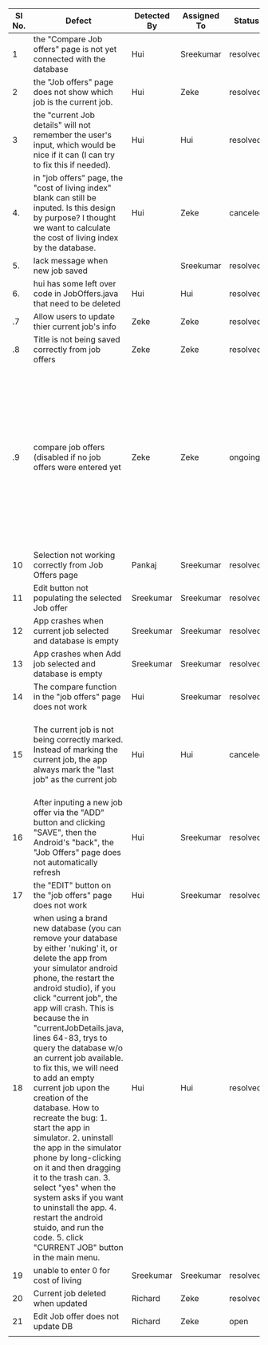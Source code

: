 |Sl No.|Defect|Detected By|Assigned To|Status|Notes|
|---|---|---|---|---|---|
| 1  |  the "Compare Job offers" page is not yet connected with the database | Hui  | Sreekumar  | resolved  | |
| 2  |  the "Job offers" page does not show which job is the current job. |  Hui | Zeke  |  resolved | |
| 3  | the "current Job details" will not remember the user's input, which would be nice if it can (I can try to fix this if needed).   |  Hui | Hui  |  resolved | |
| 4. | in "job offers" page, the "cost of living index" blank can still be inputed. Is this design by purpose? I thought we want to calculate the cost of living index by the database.| Hui | Zeke | canceled | Alex said it was fine|
| 5. | lack message when new job saved| |Sreekumar |resolved | |
| 6. | hui has some left over code in JobOffers.java that need to be deleted | Hui | Hui | resolved  | |
| .7 | Allow users to update thier current job's info  | Zeke | Zeke | resolved | |
| .8 | Title is not being saved correctly from job offers | Zeke | Zeke | resolved | |
| .9 | compare job offers (disabled if no job offers were entered yet | Zeke | Zeke | ongoing|To be precise, this functionality will be enabled if there are either (1) at least two job offers, in the case there is no current job, or (2) at least one job offer, in the case there is a current job. |
|10|Selection not working correctly from Job Offers page|Pankaj|Sreekumar|resolved| |
|11|Edit button not populating the selected Job offer|Sreekumar|Sreekumar|resolved| |
|12|App crashes when current job selected and database is empty|Sreekumar|Sreekumar|resolved| |
|13|App crashes when Add job selected and database is empty|Sreekumar|Sreekumar|resolved| |
|14|The compare function in the "job offers" page does not work|Hui |Sreekumar|resolved| |
|15|The current job is not being correctly marked. Instead of marking the current job, the app always mark the "last job" as the current job| Hui|Hui |canceled | this is rather mystery. I cannot reproduce this error anymore. let's fix others first|
|16|After inputing a new job offer via the "ADD" button and clicking "SAVE", then the Android's "back", the "Job Offers" page does not automatically refresh | Hui|Sreekumar|resolved| |
|17| the "EDIT" button on the "job offers" page does not work|Hui |Sreekumar|resolved| |
|18| when using a brand new database (you can remove your database by either 'nuking' it, or delete the app from your simulator android phone, the restart the android studio), if you click "current job", the app will crash. This is because the in "currentJobDetails.java, lines 64-83, trys to query the database w/o an current job available. to fix this, we will need to add an empty current job upon the creation of the database. How to recreate the bug: 1. start the app in simulator. 2. uninstall the app in the simulator phone by long-clicking on it and then dragging it to the trash can. 3. select "yes" when the system asks if you want to uninstall the app. 4. restart the android stuido, and run the code. 5. click "CURRENT JOB" button in the main menu. | Hui |Hui | resolved| |
|19|unable to enter 0 for cost of living|Sreekumar|Sreekumar|resolved| |
|20|Current job deleted when updated|Richard| Zeke | resolved | |
|21|Edit Job offer does not update DB|Richard| Zeke | open | |
| | | | | | |
